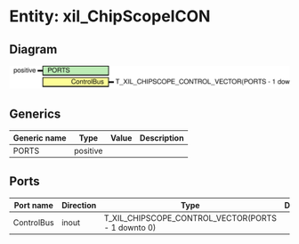 # Entity: xil_ChipScopeICON
## Diagram
![Diagram](xil_ChipScopeICON.svg "Diagram")
## Generics
| Generic name | Type     | Value | Description |
| ------------ | -------- | ----- | ----------- |
| PORTS        | positive |       |             |
## Ports
| Port name  | Direction | Type                                               | Description |
| ---------- | --------- | -------------------------------------------------- | ----------- |
| ControlBus | inout     | T_XIL_CHIPSCOPE_CONTROL_VECTOR(PORTS - 1 downto 0) |             |
